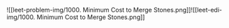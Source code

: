 ![[leet-problem-img/1000. Minimum Cost to Merge Stones.png]]![[leet-edi-img/1000. Minimum Cost to Merge Stones.png]]